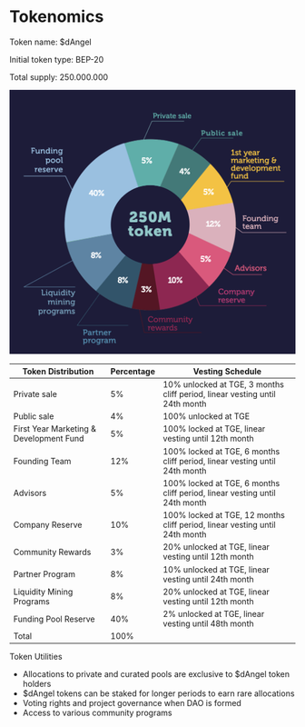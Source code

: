 # Tokenomics

‌Token name: $dAngel &#x20;

‌Initial token type: BEP-20

‌Total supply: 250.000.000&#x20;



![](.gitbook/assets/Tokenomics.png)

| **Token Distribution**                  | **Percentage** | **Vesting Schedule**                                                        |
| --------------------------------------- | -------------- | --------------------------------------------------------------------------- |
| Private sale                            | 5%             | 10% unlocked at TGE, 3 months cliff period, linear vesting until 24th month |
| Public sale                             | 4%             | 100% unlocked at TGE                                                        |
| First Year Marketing & Development Fund | 5%             | 100% locked at TGE, linear vesting until 12th month                         |
| Founding Team                           | 12%            | 100% locked at TGE, 6 months cliff period, linear vesting until 24th month  |
| Advisors                                | 5%             | 100% locked at TGE, 6 months cliff period, linear vesting until 24th month  |
| Company Reserve                         | 10%            | 100% locked at TGE, 12 months cliff period, linear vesting until 24th month |
| Community Rewards                       | 3%             | 20% unlocked at TGE, linear vesting until 12th month                        |
| Partner Program                         | 8%             | 10% unlocked at TGE, linear vesting until 24th month                        |
| Liquidity Mining Programs               | 8%             |  20% unlocked at TGE, linear vesting until 12th month                       |
| Funding Pool Reserve                    | 40%            | 2% unlocked at TGE, linear vesting until 48th month                         |
| Total                                   | 100%           |                                                                             |

&#x20;

Token Utilities

* Allocations to private and curated pools are exclusive to $dAngel token holders
* $dAngel tokens can be staked for longer periods to earn rare allocations
* Voting rights and project governance when DAO is formed
* Access to various community programs
